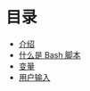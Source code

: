 # 目录

* [介绍](README.md)
* [什么是 Bash 脚本](part1/README.md)
* [变量](part2/README.md)
* [用户输入](part3/README.md)
